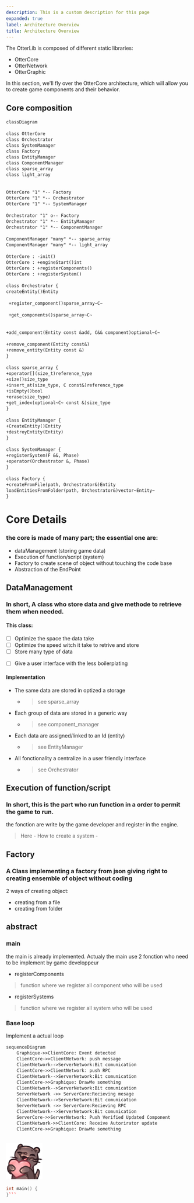 ```yaml
---
description: This is a custom description for this page
expanded: true
label: Architecture Overview
title: Architecture Overview
---
```


The OtterLib is composed of different static libraries:
- OtterCore
- OtterNetwork
- OtterGraphic

In this section, we'll fly over the OtterCore architecture, which will allow you to create game components and their behavior.

## Core composition

```mermaid
classDiagram

class OtterCore
class Orchestrator
class SystemManager
class Factory
class EntityManager
class ComponentManager
class sparse_array
class light_array


OtterCore "1" *-- Factory
OtterCore "1" *-- Orchestrator
OtterCore "1" *-- SystemManager

Orchestrator "1" o-- Factory
Orchestrator "1" *-- EntityManager
Orchestrator "1" *-- ComponentManager

ComponentManager "many" *-- sparse_array
ComponentManager "many" *-- light_array

OtterCore : -init()
OtterCore : +engineStart()int
OtterCore : +registerComponents()
OtterCore : +registerSystem()

class Orchestrator {
createEntity()Entity

 +register_component()sparse_array~C~

 +get_components()sparse_array~C~


+add_component(Entity const &add, C&& component)optional~C~

+remove_component(Entity const&)
+remove_entity(Entity const &)
}

class sparse_array {
+operator[](size_t)reference_type
+size()size_type
+insert_at(size_type, C const&)reference_type
+isEmpty()bool
+erase(size_type)
+get_index(optional~C~ const &)size_type
}

class EntityManager {
+CreateEntity()Entity
+destroyEntity(Entity)
}

class SystemManager {
+registerSystem(F &&, Phase)
+operator(Orchestrator &, Phase)
}

class Factory {
+createFromFile(path, Orchestrator&)Entity
loadEntitiesFromFolder(path, Orchestrator&)vector~Entity~
}

```

# Core Details

### the core is made of many part; the essential one are:
- dataManagement (storing game data)
- Execution of function/script (system)
- Factory to create scene of object without touching the code base
- Abstraction of the EndPoint

## DataManagement
### In short, A class who store data and give methode to retrieve them when needed.
#### This class:
- [ ] Optimize the space the data take
- [ ] Optimize the speed witch it take to retrive and store
- [ ] Store many type of data
+ [ ] Give a user interface with the less boilerplating

#### Implementation
- The same data are stored in optized a storage
  - > see sparse_array

- Each group of data are stored in a generic way
  - > see component_manager

- Each data are assigned/linked to an Id (entity)
  - > see EntityManager

- All fonctionality a centralize in a user friendly interface
  - > see Orchestrator
## Execution of function/script
### In short, this is the part who run function in a order to permit the game to run.
the fonction are write by the game developer and register in the engine.
> Here  - How to create a system -
## Factory
### A Class implementing a factory from json giving right to creating ensemble of object without coding
  2 ways of creating object:
  * creating from a file
  * creating from folder

## abstract
### main
the main is already implemented.
Actualy the main use 2 fonction who need to be implement by game developpeur
   - registerComponents
>function where we register all component who will be used
   - registerSystems
>function where we register all system who will be used
### Base loop
Implement a actual loop 












```mermaid
sequenceDiagram
	Graphique->>ClientCore: Event detected
	ClientCore->>ClientNetwork: push message
	ClientNetwork-->ServerNetwork:Bit comunication
	ClientCore->>ClientNetwork: push RPC
	ClientNetwork-->ServerNetwork:Bit comunication
	ClientCore->>Graphique: DrawMe something
	ClientNetwork-->ServerNetwork:Bit comunication
	ServerNetwork ->> ServerCore:Recieving mesage
	ClientNetwork-->ServerNetwork:Bit comunication
	ServerNetwork ->> ServerCore:Recieving RPC
	ClientNetwork-->ServerNetwork:Bit comunication
	ServerCore->>ServerNetwork: Push Verified Updated Component
	ClientNetwork->>ClientCore: Receive Autorirator update
	ClientCore->>Graphique: DrawMe something
 	
```

![](../assets/images/lovu_otter.png)


```C++
int main() {
}```